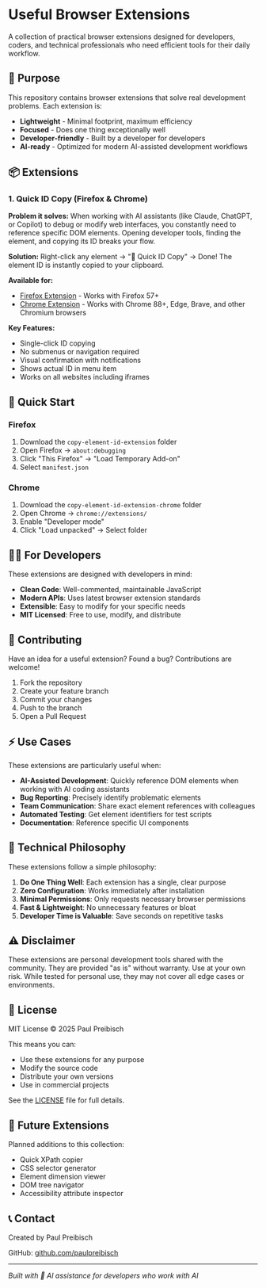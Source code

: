 # Useful Browser Extensions

A collection of practical browser extensions designed for developers, coders, and technical professionals who need efficient tools for their daily workflow.

## 🎯 Purpose

This repository contains browser extensions that solve real development problems. Each extension is:
- **Lightweight** - Minimal footprint, maximum efficiency
- **Focused** - Does one thing exceptionally well
- **Developer-friendly** - Built by a developer for developers
- **AI-ready** - Optimized for modern AI-assisted development workflows

## 📦 Extensions

### 1. Quick ID Copy (Firefox & Chrome)

**Problem it solves:** When working with AI assistants (like Claude, ChatGPT, or Copilot) to debug or modify web interfaces, you constantly need to reference specific DOM elements. Opening developer tools, finding the element, and copying its ID breaks your flow.

**Solution:** Right-click any element → "🤖 Quick ID Copy" → Done! The element ID is instantly copied to your clipboard.

**Available for:**
- [Firefox Extension](./copy-element-id-extension/) - Works with Firefox 57+
- [Chrome Extension](./copy-element-id-extension-chrome/) - Works with Chrome 88+, Edge, Brave, and other Chromium browsers

**Key Features:**
- Single-click ID copying
- No submenus or navigation required
- Visual confirmation with notifications
- Shows actual ID in menu item
- Works on all websites including iframes

## 🚀 Quick Start

### Firefox
1. Download the `copy-element-id-extension` folder
2. Open Firefox → `about:debugging`
3. Click "This Firefox" → "Load Temporary Add-on"
4. Select `manifest.json`

### Chrome
1. Download the `copy-element-id-extension-chrome` folder
2. Open Chrome → `chrome://extensions/`
3. Enable "Developer mode"
4. Click "Load unpacked" → Select folder

## 👨‍💻 For Developers

These extensions are designed with developers in mind:

- **Clean Code**: Well-commented, maintainable JavaScript
- **Modern APIs**: Uses latest browser extension standards
- **Extensible**: Easy to modify for your specific needs
- **MIT Licensed**: Free to use, modify, and distribute

## 🤝 Contributing

Have an idea for a useful extension? Found a bug? Contributions are welcome!

1. Fork the repository
2. Create your feature branch
3. Commit your changes
4. Push to the branch
5. Open a Pull Request

## ⚡ Use Cases

These extensions are particularly useful when:

- **AI-Assisted Development**: Quickly reference DOM elements when working with AI coding assistants
- **Bug Reporting**: Precisely identify problematic elements
- **Team Communication**: Share exact element references with colleagues
- **Automated Testing**: Get element identifiers for test scripts
- **Documentation**: Reference specific UI components

## 📝 Technical Philosophy

These extensions follow a simple philosophy:

1. **Do One Thing Well**: Each extension has a single, clear purpose
2. **Zero Configuration**: Works immediately after installation
3. **Minimal Permissions**: Only requests necessary browser permissions
4. **Fast & Lightweight**: No unnecessary features or bloat
5. **Developer Time is Valuable**: Save seconds on repetitive tasks

## ⚠️ Disclaimer

These extensions are personal development tools shared with the community. They are provided "as is" without warranty. Use at your own risk. While tested for personal use, they may not cover all edge cases or environments.

## 📄 License

MIT License © 2025 Paul Preibisch

This means you can:
- Use these extensions for any purpose
- Modify the source code
- Distribute your own versions
- Use in commercial projects

See the [LICENSE](./LICENSE) file for full details.

## 🔮 Future Extensions

Planned additions to this collection:
- Quick XPath copier
- CSS selector generator
- Element dimension viewer
- DOM tree navigator
- Accessibility attribute inspector

## 📞 Contact

Created by Paul Preibisch

GitHub: [github.com/paulpreibisch](https://github.com/paulpreibisch)

---

*Built with 🤖 AI assistance for developers who work with AI*